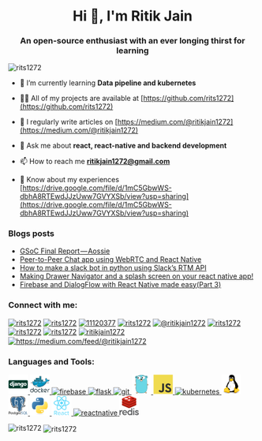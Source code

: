 <h1 align="center">Hi 👋, I'm Ritik Jain</h1>
<h3 align="center">An open-source enthusiast with an ever longing thirst for learning</h3>

<p align="left"> <img src="https://komarev.com/ghpvc/?username=rits1272&label=Profile%20views&color=0e75b6&style=flat" alt="rits1272" /> </p>

- 🌱 I’m currently learning **Data pipeline and kubernetes**

- 👨‍💻 All of my projects are available at [https://github.com/rits1272](https://github.com/rits1272)

- 📝 I regularly write articles on [https://medium.com/@ritikjain1272](https://medium.com/@ritikjain1272)

- 💬 Ask me about **react, react-native and backend development**

- 📫 How to reach me **ritikjain1272@gmail.com**

- 📄 Know about my experiences [https://drive.google.com/file/d/1mC5GbwWS-dbhA8RTEwdJJzUww7GVYXSb/view?usp=sharing](https://drive.google.com/file/d/1mC5GbwWS-dbhA8RTEwdJJzUww7GVYXSb/view?usp=sharing)

### Blogs posts
<!-- BLOG-POST-LIST:START -->
- [GSoC Final Report — Aossie](https://ritikjain1272.medium.com/gsoc-final-report-aossie-46b654e47885?source=rss-739dc89593b4------2)
- [Peer-to-Peer Chat app using WebRTC and React Native](https://medium.com/nerd-for-tech/peer-to-peer-chat-app-using-webrtc-and-react-native-6c15759f92ec?source=rss-739dc89593b4------2)
- [How to make a slack bot in python using Slack’s RTM API](https://ritikjain1272.medium.com/how-to-make-a-slack-bot-in-python-using-slacks-rtm-api-335b393563cd?source=rss-739dc89593b4------2)
- [Making Drawer Navigator and a splash screen on your react native app!](https://ritikjain1272.medium.com/making-drawer-navigator-and-a-splash-screen-on-your-react-native-app-2fb561ee17f1?source=rss-739dc89593b4------2)
- [Firebase and DialogFlow with React Native made easy(Part 3)](https://medium.com/analytics-vidhya/firebase-and-dialogflow-with-react-native-made-easy-part-3-5bc42793b164?source=rss-739dc89593b4------2)
<!-- BLOG-POST-LIST:END -->

<h3 align="left">Connect with me:</h3>
<p align="left">
<a href="https://twitter.com/rits1272" target="blank"><img align="center" src="https://raw.githubusercontent.com/rahuldkjain/github-profile-readme-generator/master/src/images/icons/Social/twitter.svg" alt="rits1272" height="30" width="40" /></a>
<a href="https://linkedin.com/in/rits1272" target="blank"><img align="center" src="https://raw.githubusercontent.com/rahuldkjain/github-profile-readme-generator/master/src/images/icons/Social/linked-in-alt.svg" alt="rits1272" height="30" width="40" /></a>
<a href="https://stackoverflow.com/users/11120377" target="blank"><img align="center" src="https://raw.githubusercontent.com/rahuldkjain/github-profile-readme-generator/master/src/images/icons/Social/stack-overflow.svg" alt="11120377" height="30" width="40" /></a>
<a href="https://instagram.com/rits1272" target="blank"><img align="center" src="https://raw.githubusercontent.com/rahuldkjain/github-profile-readme-generator/master/src/images/icons/Social/instagram.svg" alt="rits1272" height="30" width="40" /></a>
<a href="https://medium.com/@ritikjain1272" target="blank"><img align="center" src="https://raw.githubusercontent.com/rahuldkjain/github-profile-readme-generator/master/src/images/icons/Social/medium.svg" alt="@ritikjain1272" height="30" width="40" /></a>
<a href="https://www.codechef.com/users/rits1272" target="blank"><img align="center" src="https://cdn.jsdelivr.net/npm/simple-icons@3.1.0/icons/codechef.svg" alt="rits1272" height="30" width="40" /></a>
<a href="https://www.hackerrank.com/rits1272" target="blank"><img align="center" src="https://raw.githubusercontent.com/rahuldkjain/github-profile-readme-generator/master/src/images/icons/Social/hackerrank.svg" alt="rits1272" height="30" width="40" /></a>
<a href="https://codeforces.com/profile/rits1272" target="blank"><img align="center" src="https://cdn.jsdelivr.net/npm/simple-icons@3.0.1/icons/codeforces.svg" alt="rits1272" height="30" width="40" /></a>
<a href="https://www.leetcode.com/ritikjain1272" target="blank"><img align="center" src="https://raw.githubusercontent.com/rahuldkjain/github-profile-readme-generator/master/src/images/icons/Social/leet-code.svg" alt="ritikjain1272" height="30" width="40" /></a>
<a href="/https://medium.com/feed/@ritikjain1272" target="blank"><img align="center" src="https://raw.githubusercontent.com/rahuldkjain/github-profile-readme-generator/master/src/images/icons/Social/rss.svg" alt="https://medium.com/feed/@ritikjain1272" height="30" width="40" /></a>
</p>

<h3 align="left">Languages and Tools:</h3>
<p align="left"> <a href="https://www.djangoproject.com/" target="_blank"> <img src="https://raw.githubusercontent.com/devicons/devicon/master/icons/django/django-original.svg" alt="django" width="40" height="40"/> </a> <a href="https://www.docker.com/" target="_blank"> <img src="https://raw.githubusercontent.com/devicons/devicon/master/icons/docker/docker-original-wordmark.svg" alt="docker" width="40" height="40"/> </a> <a href="https://firebase.google.com/" target="_blank"> <img src="https://www.vectorlogo.zone/logos/firebase/firebase-icon.svg" alt="firebase" width="40" height="40"/> </a> <a href="https://flask.palletsprojects.com/" target="_blank"> <img src="https://www.vectorlogo.zone/logos/pocoo_flask/pocoo_flask-icon.svg" alt="flask" width="40" height="40"/> </a> <a href="https://git-scm.com/" target="_blank"> <img src="https://www.vectorlogo.zone/logos/git-scm/git-scm-icon.svg" alt="git" width="40" height="40"/> </a> <a href="https://golang.org" target="_blank"> <img src="https://raw.githubusercontent.com/devicons/devicon/master/icons/go/go-original.svg" alt="go" width="40" height="40"/> </a> <a href="https://developer.mozilla.org/en-US/docs/Web/JavaScript" target="_blank"> <img src="https://raw.githubusercontent.com/devicons/devicon/master/icons/javascript/javascript-original.svg" alt="javascript" width="40" height="40"/> </a> <a href="https://kubernetes.io" target="_blank"> <img src="https://www.vectorlogo.zone/logos/kubernetes/kubernetes-icon.svg" alt="kubernetes" width="40" height="40"/> </a> <a href="https://www.linux.org/" target="_blank"> <img src="https://raw.githubusercontent.com/devicons/devicon/master/icons/linux/linux-original.svg" alt="linux" width="40" height="40"/> </a> <a href="https://www.postgresql.org" target="_blank"> <img src="https://raw.githubusercontent.com/devicons/devicon/master/icons/postgresql/postgresql-original-wordmark.svg" alt="postgresql" width="40" height="40"/> </a> <a href="https://www.python.org" target="_blank"> <img src="https://raw.githubusercontent.com/devicons/devicon/master/icons/python/python-original.svg" alt="python" width="40" height="40"/> </a> <a href="https://reactjs.org/" target="_blank"> <img src="https://raw.githubusercontent.com/devicons/devicon/master/icons/react/react-original-wordmark.svg" alt="react" width="40" height="40"/> </a> <a href="https://reactnative.dev/" target="_blank"> <img src="https://reactnative.dev/img/header_logo.svg" alt="reactnative" width="40" height="40"/> </a> <a href="https://redis.io" target="_blank"> <img src="https://raw.githubusercontent.com/devicons/devicon/master/icons/redis/redis-original-wordmark.svg" alt="redis" width="40" height="40"/> </a> </p>

<p><img align="left" src="https://github-readme-stats.vercel.app/api/top-langs?username=rits1272&show_icons=true&locale=en&layout=compact" alt="rits1272" /></p>

<p>&nbsp;<img align="center" src="https://github-readme-stats.vercel.app/api?username=rits1272&show_icons=true&locale=en" alt="rits1272" /></p>
